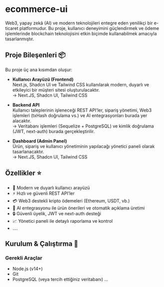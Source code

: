 # ecommerce-ui

Web3, yapay zekâ (AI) ve modern teknolojileri entegre eden yenilikçi bir e-ticaret platformudur. Bu proje, kullanıcı deneyimini güçlendirmek ve ödeme işlemlerinde blockchain teknolojisini etkin biçimde kullanabilmek amacıyla tasarlanmıştır.

## Proje Bileşenleri 📦

Bu proje üç ana kısımdan oluşur:

- **Kullanıcı Arayüzü (Frontend)**  
  Next.js, Shadcn UI ve Tailwind CSS kullanılarak modern, duyarlı ve etkileyici bir müşteri sitesi oluşturulacaktır.  
  → Next.JS, Shadcn UI, Tailwind CSS
  
- **Backend API**  
  Kullanıcı taleplerinin işleneceği REST API’ler, sipariş yönetimi, Web3 işlemleri (txHash doğrulama vs.) ve AI entegrasyonları burada yer alacaktır.  
  → Veritabanı işlemleri (Sequelize + PostgreSQL) ve kimlik doğrulama (JWT, next-auth) burada gerçekleştirilir.

- **Dashboard (Admin Panel)**  
  Ürün, sipariş ve kullanıcı yönetiminin yapılacağı yönetici paneli olarak tasarlanacaktır.  
  → Next.JS, Shadcn UI, Tailwind CSS

## Özellikler ⭐

- 🎨 Modern ve duyarlı kullanıcı arayüzü
- ⚡️ Hızlı ve güvenli REST API’ler
- 💳 Web3 destekli kripto ödemeleri (Ethereum, USDT, vb.)
- 🤖 AI entegrasyonu ile ürün önerileri ve otomatik açıklama üretimi
- 🔒 Güvenli üyelik, JWT ve next-auth desteği
- 📈 Yönetici paneli ile detaylı raporlama ve kontrol
- ....

## Kurulum & Çalıştırma 🚀

### Gerekli Araçlar

- Node.js (v14+)
- Git
- PostgreSQL (veya tercih ettiğiniz veritabanı)
...
